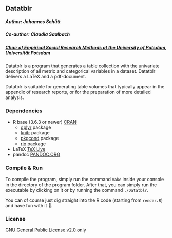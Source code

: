 ## Datatblr
##### Author: Johannes Schütt
##### Co-author: Claudia Saalbach

##### [Chair of Empirical Social Research Methods at the University of Potsdam](https://uni-potsdam.de/soziologie-methoden), Universität Potsdam

Datatblr is a program that generates a table collection with the univariate description of all metric and categorical variables in a dataset. Datatblr delivers a LaTeX and a pdf-document.

Datatblr is suitable for generating table volumes that typically appear in the appendix of research reports, or for the preparation of more detailed analysis.

### Dependencies
* R base (3.6.3 or newer)  [CRAN](https://cloud.r-project.org/)
  * [dplyr](https://cran.r-project.org/web/packages/dplyr/index.html) package
  * [knitr](https://yihui.org/knitr/) package
  * [pkgcond](https://cran.r-project.org/web/packages/pkgcond/index.html) package
  * [rio](https://cran.r-project.org/web/packages/rio/index.html) package
* LaTeX [TeX Live](https://www.tug.org/texlive/)
* pandoc  [PANDOC.ORG](https://pandoc.org/)

### Compile & Run
To compile the program, simply run the command `make` inside your console in the directory of the program folder. After that, you can simply run the executable by clicking on it or by running the command `./Datatblr`.

You can of course just dig straight into the R code (starting from `render.R`) and have fun with it  :slightly_smiling_face:.

### License
[GNU General Public License v2.0 only](https://github.com/johschuett/Datatblr/blob/master/LICENSE)
